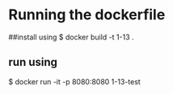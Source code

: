# Running the dockerfile

##install using
$ docker build -t 1-13 .

## run using
$ docker run -it -p 8080:8080 1-13-test